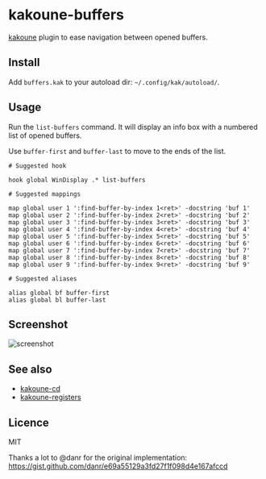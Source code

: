 # kakoune-buffers

[kakoune](http://kakoune.org) plugin to ease navigation between opened buffers.

## Install

Add `buffers.kak` to your autoload dir: `~/.config/kak/autoload/`.

## Usage

Run the `list-buffers` command. It will display an info box with a numbered list of opened buffers.

Use `buffer-first` and `buffer-last` to move to the ends of the list.

```
# Suggested hook

hook global WinDisplay .* list-buffers

# Suggested mappings

map global user 1 ':find-buffer-by-index 1<ret>' -docstring 'buf 1'
map global user 2 ':find-buffer-by-index 2<ret>' -docstring 'buf 2'
map global user 3 ':find-buffer-by-index 3<ret>' -docstring 'buf 3'
map global user 4 ':find-buffer-by-index 4<ret>' -docstring 'buf 4'
map global user 5 ':find-buffer-by-index 5<ret>' -docstring 'buf 5'
map global user 6 ':find-buffer-by-index 6<ret>' -docstring 'buf 6'
map global user 7 ':find-buffer-by-index 7<ret>' -docstring 'buf 7'
map global user 8 ':find-buffer-by-index 8<ret>' -docstring 'buf 8'
map global user 9 ':find-buffer-by-index 9<ret>' -docstring 'buf 9'

# Suggested aliases

alias global bf buffer-first
alias global bl buffer-last
```

## Screenshot

![screenshot](https://raw.githubusercontent.com/delapouite/kakoune-buffers/master/screenshot.jpg)

## See also

- [kakoune-cd](https://github.com/Delapouite/kakoune-cd)
- [kakoune-registers](https://github.com/Delapouite/kakoune-registers)

## Licence

MIT

Thanks a lot to @danr for the original implementation: https://gist.github.com/danr/e69a55129a3fd27f1f098d4e167afccd
